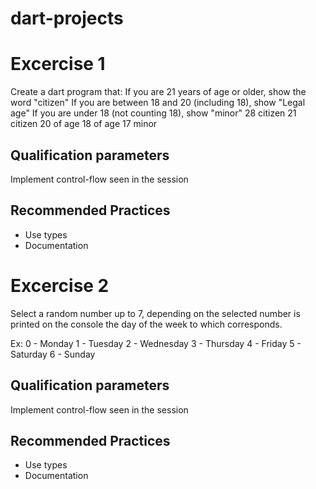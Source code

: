 # dart-projects

# Excercise 1

  Create a dart program that:
      If you are 21 years of age or older, show the word "citizen"
      If you are between 18 and 20 (including 18), show "Legal age"
      If you are under 18 (not counting 18), show "minor"
      28 citizen
      21 citizen
      20 of age
      18 of age
      17 minor

## Qualification parameters
Implement control-flow seen in the session

## Recommended Practices
- Use types
- Documentation


# Excercise 2

  Select a random number up to 7, depending on the
  selected number is printed on the console the day of the week to which
  corresponds.

  Ex: 
    0 - Monday 
    1 - Tuesday 
    2 - Wednesday 
    3 - Thursday 
    4 - Friday 
    5 - Saturday 
    6 - Sunday 

## Qualification parameters
Implement control-flow seen in the session

## Recommended Practices
- Use types
- Documentation

